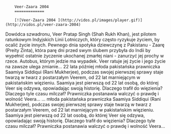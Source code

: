 
        Veer-Zaara 2004 
        =============
        
        [![Veer-Zaara 2004 ](http://vidos.pl/images/player.gif)](http://vidos.pl/veer-zaara-2004)
        
        
 Dowódca szwadronu, Veer Pratap Singh (Shah Rukh Khan), jest pilotem ratunkowym Indyjskich Linii Lotniczych, który często ryzykuje życiem, by ocalić życie innych. Pewnego dnia spotyka dziewczynę z Pakistanu - Zaarę (Preity Zinta), która parę dni przed swym ślubem przybyła do Indii by wypełnić ostatnie życzenie ukochanej zmarłej niani - zanurzyć jej prochy w rzece. Autobus, którym jedzie ma wypadek. Veer ratuje jej życie i jego życie na zawsze ulega zmianie... 22 lata później młoda pakistańska prawniczka Saamiya Siddiqui (Rani Mukherjee), podczas swojej pierwszej sprawy staje twarzą w twarz z postarzałym Veerem, od 22 lat marniejącym w pakistańskim więzieniu. Saamiya jest pierwszą od 22 lat osobą, do której Veer się odzywa, opowiadając swoją historię. Dlaczego trafił do więzienia? Dlaczego tyle czasu milczał? Prawniczka postanawia walczyć o prawdę i wolność Veera...  ... młoda pakistańska prawniczka Saamiya Siddiqui (Rani Mukherjee), podczas swojej pierwszej sprawy staje twarzą w twarz z postarzałym Veerem, od 22 lat marniejącym w pakistańskim więzieniu. Saamiya jest pierwszą od 22 lat osobą, do której Veer się odzywa, opowiadając swoją historię. Dlaczego trafił do więzienia? Dlaczego tyle czasu milczał? Prawniczka postanawia walczyć o prawdę i wolność Veera...
    